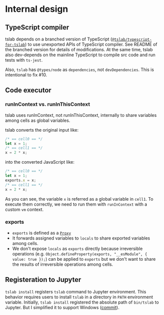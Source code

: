 # Internal design

## TypeScript compiler

tslab depends on a branched version of TypeScript ([`@tslab/typescript-for-tslab`](https://www.npmjs.com/package/@tslab/typescript-for-tslab)) to use unexported APIs of TypeScript compiler.
See README of the branched version for details of modifications.
At the same time, tslab also dev-depends on the mainline TypeScript to compile src code and run tests with `ts-jest`.

Also, `tslab` has `@types/node` as `dependencies`, not `devDependencies`. This is intentional to fix #10.

## Code executor

### runInContext vs. runInThisContext

tslab uses runInContext, not runInThisContext, internally to share variables among cells as global variables.

tslab converts the original input like:

```ts
/* == cell0 == */
let x = 1;
/* == cell1 == */
x = 2 * x;
```

into the converted JavaScript like:

```ts
/* == cell0 == */
let x = 1;
exports.x = x;
/* == cell1 == */
x = 2 * x;
```

As you can see, the variable `x` is referred as a global variable in `cell1`.
To execute them correctly, we need to run them with `runInContext` with a custom `vm` context.

### exports

- `exports` is defined as a [`Proxy`](https://developer.mozilla.org/en/docs/Web/JavaScript/Reference/Global_Objects/Proxy)
- It forwards assigned variables to `locals` to share exported variables among cells.
- We don't expose `locals` as `exports` directly because irreversible operations (e.g. `Object.defineProperty(exports, "__esModule", { value: true });`) can be applied to `exports` but we don't want to share the results of irreversible operations among cells.

## Registeration to Jupyter

`tslab install` registers `tslab` command to Jupyter environment.
This behavior requires users to install `tslab` in a directory in `PATH` environment variable.
Initially, `tslab install` registered the absolute path of `bin/tslab` to Jupyter.
But I simplified it to support Windows ([commit](https://github.com/yunabe/tslab/commit/3e829add5e9b54a6414a5102ab33731872468492)).
